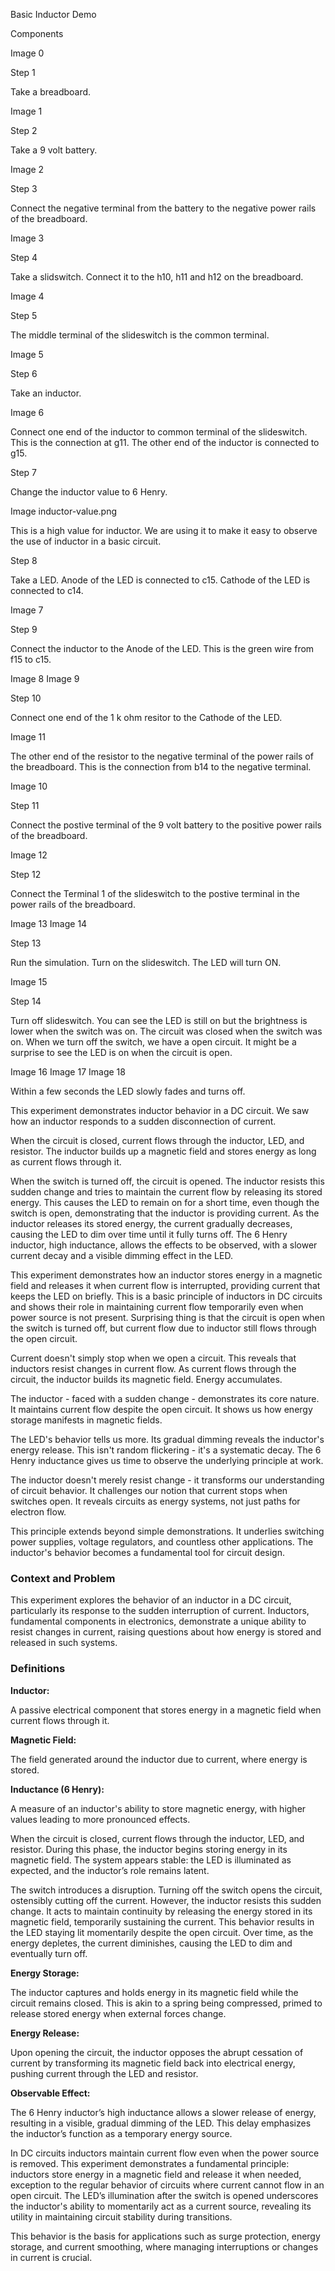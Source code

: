 Basic Inductor Demo

Components

Image 0

Step 1

Take a breadboard.

Image 1

Step 2

Take a 9 volt battery.

Image 2

Step 3

Connect the negative terminal from the battery to the negative power rails of the breadboard.

Image 3

Step 4

Take a slidswitch. Connect it to the h10, h11 and h12 on the breadboard.

Image 4

Step 5

The middle terminal of the slideswitch is the common terminal.

Image 5

Step 6

Take an inductor.

Image 6

Connect one end of the inductor to common terminal of the slideswitch. This is the connection at g11. The other end of the inductor is connected to g15.

Step 7

Change the inductor value to 6 Henry.

Image inductor-value.png

This is a high value for inductor. We are using it to make it easy to observe the use of inductor in a basic circuit.

Step 8

Take a LED. Anode of the LED is connected to c15. Cathode of the LED is connected to c14.

Image 7

Step 9

Connect the inductor to the Anode of the LED. This is the green wire from f15 to c15.

Image 8
Image 9

Step 10

Connect one end of the 1 k ohm resitor to the Cathode of the LED.

Image 11

The other end of the resistor to the negative terminal of the power rails of the breadboard. This is the connection from b14 to the negative terminal.

Image 10

Step 11

Connect the postive terminal of the 9 volt battery to the positive power rails of the breadboard.

Image 12

Step 12

Connect the Terminal 1 of the slideswitch to the postive terminal in the power rails of the breadboard.

Image 13
Image 14

Step 13

Run the simulation. Turn on the slideswitch. The LED will turn ON.

Image 15

Step 14

Turn off slideswitch. You can see the LED is still on but the brightness is lower when the switch was on. The circuit was closed when the switch was on. When we turn off the switch, we have a open circuit. It might be a surprise to see the LED is on when the circuit is open.

Image 16
Image 17
Image 18

Within a few seconds the LED slowly fades and turns off.

This experiment demonstrates inductor behavior in a DC circuit. We saw how an inductor responds to a sudden disconnection of current.

When the circuit is closed, current flows through the inductor, LED, and resistor. The inductor builds up a magnetic field and stores energy as long as current flows through it.

When the switch is turned off, the circuit is opened. The inductor resists this sudden change and tries to maintain the current flow by releasing its stored energy. This causes the LED to remain on for a short time, even though the switch is open, demonstrating that the inductor is providing current. As the inductor releases its stored energy, the current gradually decreases, causing the LED to dim over time until it fully turns off. The 6 Henry inductor, high inductance, allows the effects to be observed, with a slower current decay and a visible dimming effect in the LED.

This experiment demonstrates how an inductor stores energy in a magnetic field and releases it when current flow is interrupted, providing current that keeps the LED on briefly. This is a basic principle of inductors in DC circuits and shows their role in maintaining current flow temporarily even when power source is not present. Surprising thing is that the circuit is open when the switch is turned off, but current flow due to inductor still flows through the open circuit.


Current doesn't simply stop when we open a circuit. This reveals that inductors resist changes in current flow. As current flows through the circuit, the inductor builds its magnetic field. Energy accumulates. 

The inductor - faced with a sudden change - demonstrates its core nature. It maintains current flow despite the open circuit. It shows us how energy storage manifests in magnetic fields.

The LED's behavior tells us more. Its gradual dimming reveals the inductor's energy release. This isn't random flickering - it's a systematic decay. The 6 Henry inductance gives us time to observe the underlying principle at work.

The inductor doesn't merely resist change - it transforms our understanding of circuit behavior. It challenges our notion that current stops when switches open. It reveals circuits as energy systems, not just paths for electron flow.

This principle extends beyond simple demonstrations. It underlies switching power supplies, voltage regulators, and countless other applications. The inductor's behavior becomes a fundamental tool for circuit design.

### Context and Problem

This experiment explores the behavior of an inductor in a DC circuit, particularly its response to the sudden interruption of current. Inductors, fundamental components in electronics, demonstrate a unique ability to resist changes in current, raising questions about how energy is stored and released in such systems.

### Definitions  

**Inductor:** 

A passive electrical component that stores energy in a magnetic field when current flows through it.  

**Magnetic Field:** 

The field generated around the inductor due to current, where energy is stored.  

**Inductance (6 Henry):** 

A measure of an inductor's ability to store magnetic energy, with higher values leading to more pronounced effects.  

When the circuit is closed, current flows through the inductor, LED, and resistor. During this phase, the inductor begins storing energy in its magnetic field. The system appears stable: the LED is illuminated as expected, and the inductor’s role remains latent.

The switch introduces a disruption. Turning off the switch opens the circuit, ostensibly cutting off the current. However, the inductor resists this sudden change. It acts to maintain continuity by releasing the energy stored in its magnetic field, temporarily sustaining the current. This behavior results in the LED staying lit momentarily despite the open circuit. Over time, as the energy depletes, the current diminishes, causing the LED to dim and eventually turn off.

**Energy Storage:** 

The inductor captures and holds energy in its magnetic field while the circuit remains closed. This is akin to a spring being compressed, primed to release stored energy when external forces change.  

**Energy Release:** 

Upon opening the circuit, the inductor opposes the abrupt cessation of current by transforming its magnetic field back into electrical energy, pushing current through the LED and resistor.  

**Observable Effect:** 

The 6 Henry inductor’s high inductance allows a slower release of energy, resulting in a visible, gradual dimming of the LED. This delay emphasizes the inductor’s function as a temporary energy source.

In DC circuits inductors maintain current flow even when the power source is removed. This experiment demonstrates a fundamental principle: inductors store energy in a magnetic field and release it when needed, exception to the regular behavior of circuits where current cannot flow in an open circuit. The LED’s illumination after the switch is opened underscores the inductor's ability to momentarily act as a current source, revealing its utility in maintaining circuit stability during transitions.

This behavior is the basis for applications such as surge protection, energy storage, and current smoothing, where managing interruptions or changes in current is crucial.
